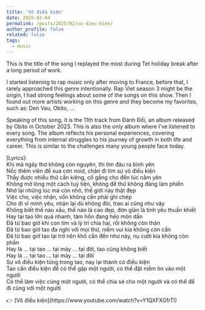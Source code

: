 ```yaml
---
title: 'Vô điều kiện'
date: 2025-02-04
permalink: /posts/2025/02/vo-dieu-kien/
author_profile: false
related: false
tags:
  - music
---
```

This is the title of the song I replayed the most during Tet holiday break after a long period of work.

I started listening to rap music only after moving to France, before that, I rarely approached this genre intentionally. Rap Viet season 3 might be the origin, I had strong feelings about some of the songs on this show. Then I found out more artists working on this genre and they become my favorites, such as: Den Vau, Obito, ...

Speaking of this song, it is the 11th track from Đánh Đổi, an album released by Obito in October 2023. This is also the only album where I’ve listened to every song. The album reflects his personal experiences, covering everything from internal struggles to his journey of growth in both life and career. This is similar to the challenges many young people face today.
<p>
[Lyrics]:<br>
Khi mà ngây thơ không còn nguyên, thì tìm đâu ra bình yên<br>
Nốc thêm viên để xua cơn noid, chân đi tìm sự vô điều kiện<br>
Thấy được nhiều thứ cần kiêng, cố gắng cho đến lúc nằm yên<br>
Không mở lòng một cách tuỳ tiện, không để thứ không đáng làm phiền<br>
Nhớ lại những lúc mà còn nhỏ, thế giới này thật đẹp<br>
Việc cho, việc nhận, vốn không cần phải ghi chép<br>
Cho đi vì mình yêu, nhận lại dù không đòi, trao ai cũng như vậy<br>
Không biết thế nào xấu, thế nào là cao đẹp, đơn giản là tình yêu thuần khiết<br>
Hay tại tao lớn quá nhanh, tâm hồn đang héo mòn dần<br>
Đã từ bao giờ khi con tim và lý trí chia hai, rồi không còn thân<br>
Đã từ bao giờ tao đa nghi với mọi thứ, niềm vui kia không còn cần<br>
Đã từ bao giờ tao lại trở nên khô cằn đến như này, nụ cười kia không còn phần<br>
Hay là ... tại tao ... tại mày ... tại đời, tao cũng không biết<br>
Hay là ... tại tao ... tại mày ... tại đời<br>
Sự vô điều kiện từng trong tao, nay lại thành có điều kiện<br>
Tao cần điều kiện để có thể gặp một người, có thể đặt niềm tin vào một người<br>
Có thể làm việc cùng một người, có thể chia sẻ cho một người và có thể để đi cùng với một người<br>
</p>
👉 [Vô điều kiện](https://www.youtube.com/watch?v=Y1QXFXGfrTI)



